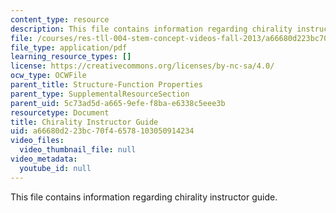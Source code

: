 ```yaml
---
content_type: resource
description: This file contains information regarding chirality instructor guide.
file: /courses/res-tll-004-stem-concept-videos-fall-2013/a66680d223bc70f46578103050914234_MITRES_TLL-004F13_ChiralIG.pdf
file_type: application/pdf
learning_resource_types: []
license: https://creativecommons.org/licenses/by-nc-sa/4.0/
ocw_type: OCWFile
parent_title: Structure-Function Properties
parent_type: SupplementalResourceSection
parent_uid: 5c73ad5d-a665-9efe-f8ba-e6338c5eee3b
resourcetype: Document
title: Chirality Instructor Guide
uid: a66680d2-23bc-70f4-6578-103050914234
video_files:
  video_thumbnail_file: null
video_metadata:
  youtube_id: null
---
```

This file contains information regarding chirality instructor guide.
